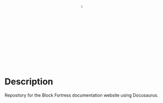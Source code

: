 <center><img src="https://cdn.discordapp.com/attachments/420760590076608526/834202784525451314/GithubTitle_Docs.png" height="5%"></center>

# Description
Repository for the Block Fortress documentation website using Docusaurus.
